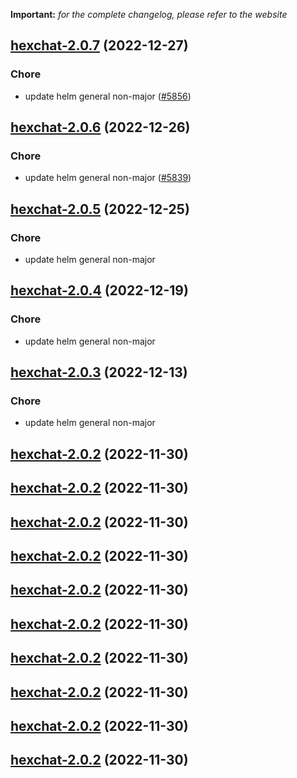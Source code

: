 **Important:**
*for the complete changelog, please refer to the website*




## [hexchat-2.0.7](https://github.com/truecharts/charts/compare/hexchat-2.0.6...hexchat-2.0.7) (2022-12-27)

### Chore

- update helm general non-major ([#5856](https://github.com/truecharts/charts/issues/5856))
  
  


## [hexchat-2.0.6](https://github.com/truecharts/charts/compare/hexchat-2.0.5...hexchat-2.0.6) (2022-12-26)

### Chore

- update helm general non-major ([#5839](https://github.com/truecharts/charts/issues/5839))
  
  


## [hexchat-2.0.5](https://github.com/truecharts/charts/compare/hexchat-2.0.4...hexchat-2.0.5) (2022-12-25)

### Chore

- update helm general non-major
  
  


## [hexchat-2.0.4](https://github.com/truecharts/charts/compare/hexchat-2.0.3...hexchat-2.0.4) (2022-12-19)

### Chore

- update helm general non-major
  
  


## [hexchat-2.0.3](https://github.com/truecharts/charts/compare/hexchat-2.0.2...hexchat-2.0.3) (2022-12-13)

### Chore

- update helm general non-major
  
  


## [hexchat-2.0.2](https://github.com/truecharts/charts/compare/hexchat-2.0.1...hexchat-2.0.2) (2022-11-30)




## [hexchat-2.0.2](https://github.com/truecharts/charts/compare/hexchat-2.0.1...hexchat-2.0.2) (2022-11-30)




## [hexchat-2.0.2](https://github.com/truecharts/charts/compare/hexchat-2.0.1...hexchat-2.0.2) (2022-11-30)




## [hexchat-2.0.2](https://github.com/truecharts/charts/compare/hexchat-2.0.1...hexchat-2.0.2) (2022-11-30)




## [hexchat-2.0.2](https://github.com/truecharts/charts/compare/hexchat-2.0.1...hexchat-2.0.2) (2022-11-30)




## [hexchat-2.0.2](https://github.com/truecharts/charts/compare/hexchat-2.0.1...hexchat-2.0.2) (2022-11-30)




## [hexchat-2.0.2](https://github.com/truecharts/charts/compare/hexchat-2.0.1...hexchat-2.0.2) (2022-11-30)




## [hexchat-2.0.2](https://github.com/truecharts/charts/compare/hexchat-2.0.1...hexchat-2.0.2) (2022-11-30)




## [hexchat-2.0.2](https://github.com/truecharts/charts/compare/hexchat-2.0.1...hexchat-2.0.2) (2022-11-30)




## [hexchat-2.0.2](https://github.com/truecharts/charts/compare/hexchat-2.0.1...hexchat-2.0.2) (2022-11-30)


